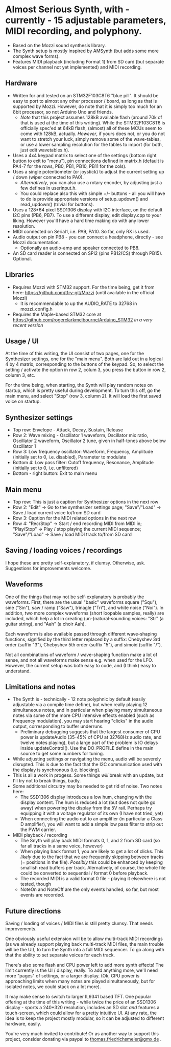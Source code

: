 # Almost Serious Synth, with - currently - 15 adjustable parameters, MIDI recording, and polyphony.

- Based on the Mozzi sound synthesis library.
- The Synth setup is mostly inspired by AMSynth (but adds some more complex wave forms).
- Features MIDI playback (including Format 1) from SD card (but separate voices per channel not yet implemented)
  and MIDI recording.

## Hardware
- Written for and tested on an STM32F103C8T6 "blue pill". It should be easy to port to almost any other processor / board,
  as long as that is supported by Mozzi. However, do note that it is simply too much for an 8bit processor,
  so not Arduino Uno and friends.
  - *Note* that this project assumes 128kB available flash (around 70k of that is used at the time of this writing). While the STM32F103C8T6 is
   officially spec'ed at 64kB flash, (almost) all of these MCUs seem to come with 128kB, actually. _However_, if yours does not, or you
   do not want to stretch your luck, simply remove some of the wave-tables, or use a lower sampling resolution for the tables to import (for both,
   just edit wavetables.h).
- Uses a 4x4 keypad matrix to select one of the settings (bottom right button to exit to "menu"),
  pin connections defined in matrix.h (default is PA4-7 for the rows, PB0, PB1, PB10, PB11 for the cols).
- Uses a single potentiometer (or joystick) to adjust the current setting up / down (wiper connected to PA0).
  - _Alternatively_, you can also use a rotary encoder, by adjusting just a few defines in userinput.h.
  - You could replace also this with simple +/- buttons - all you will have to do is provide appropriate versions of setup_updown() and read_updown()
  (trivial for buttons).
- Uses a 128*64 pixel SSD1306 display with I2C interface, on the default I2C pins (PB6, PB7). To use a different display,
  edit display.cpp to your liking. However you'll have a hard time making do with any lower resolution.
- MIDI connected on Serial1, i.e. PA9, PA10. So far, only RX is used.
- Audio output on pin PB8 - you can connect a headphone, directly - see Mozzi documentation.
  - Optionally an audio-amp and speaker connected to PB8.
- An SD card reader is connected on SPI2 (pins PB12(CS) through PB15). Optional.

## Libraries
- Requires Mozzi with STM32 support. For the time being, get it from here: https://github.com/tfry-git/Mozzi  (until available in the official Mozzi)
  - It is recommendable to up the AUDIO_RATE to 32768 in mozzi_config.h
- Requires the Maple-based STM32 core at https://github.com/rogerclarkmelbourne/Arduino_STM32 *in a very recent version*

## Usage / UI
At the time of this writing, the UI consist of two pages, one for the Synthesizer settings, one for the "main menu". Both are laid out in a logical
4 by 4 matrix, corresponding to the buttons of the keypad. So, to select the setting / activate the option in row 2, colum 3, you press the button in
row 2, column 3, etc.

For the time being, when starting, the Synth will play random notes on startup, which is pretty useful during development. To turn this off,
go the main menu, and select "Stop" (row 3, column 2). It will load the first saved voice on startup.

## Synthesizer settings
- Top row: Envelope - Attack, Decay, Sustain, Release
- Row 2: Wave mixing - Oscillator 1 waveform, Oscillator mix ratio, Oscillator 2 waveform, Oscillator 2 tune, given in half-tones above below Oscillator 1
- Row 3: Low frequency oscillator: Waveform, Frequency, Amplitude (initially set to 0, i.e. disabled), Parameter to modulate
- Bottom 4: Low pass filter: Cutoff frequency, Resonance, Amplitude (initially set to 0, i.e. unfiltered)
- Bottom - right button: Exit to main menu

## Main menu
- Top row: This is just a caption for Synthesizer options in  the next row
- Row 2: "Edit" -> Go to the synthesizer settings page; "Save"/"Load" -> Save / load current voice to/from SD card
- Row 3: Caption for the MIDI related options in the next row
- Row 4: "Rec/Stop" -> Start / end recording MIDI from MIDI in; "Play/Stop" -> Play / stop playing the current MIDI sequence; "Save"/"Load" -> Save / load MIDI track to/from SD card

## Saving / loading voices / recordings
I hope these are pretty self-explanatory, if clumsy. Otherwise, ask. Suggestions for improvements welcome.

## Waveforms
One of the things that may not be self-explanatory is probably the waveforms. First, there are the usual "basic" waveforms square ("Squ"), sine ("Sin"), saw / ramp ("Saw"),
trinagle ("Tri"), and white noise ("Noi"). In addition, two more complex waveforms (short loopable samples, really) are included, which help a lot in 
creating (un-)natural-sounding voices: "Str" (a guitar string), and "Aah" (a choir Aah).

Each waveform is also available passed through different wave-shaping functions, signified by the third letter replaced by a suffix: Chebyshev 3rd order (suffix "3"),
Chebyshev 5th order (suffix "5"), and simoid (suffix "/").

Not all combinations of waveform / wave-shaping function make a lot of sense, and not all waveforms make sense e.g. when used for the LFO. However, the current setup was
both easy to code, and (I think) easy to understand.

## Limitations and notes
- The Synth is - technically - 12 note polyphnic by default (easily adjustable via a compile time define), but when really playing 12 simultaneous notes, and in particular when playing
  many simultaneous notes via some of the more CPU intensive effects enabled (such as Frequency modulation), you may start hearing "clicks" in the audio output, corresponding to
  buffer underruns.
  - Preliminary debugging suggests that the largest consumer of CPU power is updateAudio (35-45% of CPU at 32768Hz audio rate, and twelve notes playing),
    but a large part of the problem is IO delays inside updateControl(). Use the DO_PROFILE define in the main source to get some numbers for tuning.
- While adjusting settings or navigating the menu, audio will be severely disrupted. This is due to the fact that the I2C communication used with the display is synchronous (i.e. blocking).
- This is all a work in progess. Some things _will_ break with an update, but I'll try not to break things, badly.
- Some additional circuitry may be needed to get rid of noise. Two notes here:
  - The SSD1306 display introduces a low hum, changing with the display content. The hum is reduced a lot (but does not quite go away) when powering the display from the 5V rail. Perhaps try
    equipping it with a voltage regulator of its own (I have not tried, yet)
  - When connecting the audio out to an amplifier (in particular a Class D amplifier), you will want to add a simple low pass filter to strip out the PWM carrier.
- MIDI playback / recording
  - The Snyth will play back MIDI formats 0, 1, and 2 from SD card (so far all tracks in a same voice, however)
  - When playing back format 1, you are likely to get a lot of clicks. This _likely_ due to the fact that we are frequently skipping between tracks (= positions in the file).
    _Possibly_ this could be enhanced by keeping smallish read buffers per track. Alernatively, of course, the whole file could be converted to sequential / format 0 before playback.
  - The recorded MIDI is a valid format 0 file - playing it elsewhere is not tested, though
  - NoteOn and NoteOff are the only events handled, so far, but most events are recorded.

## Future directions
Saving / loading of voices / MIDI files is still pretty clumsy. That needs improvements.

One obviously useful extension will be to allow multi-track MIDI recordings (as we already support playing back multi-track MIDI files, the main trouble will be the UI), to turn
the Synth into a full MIDI sequencer. To go along with that the ability to set separate voices for each track.

There's also some flash and CPU power left to add more synth effects! The limit currently is the UI / display, really. To add anything more, we'll need more
"pages" of settings, or a larger display. (Ok, CPU power is approaching limits when many notes are played simultaneously, but for isolated notes, we could stack on a lot more).

It may make sense to switch to larger IL9341 based TFT. One popular offering at the time of this writing - while twice the price of an SSD1306 display - sports a 240*320 resolution,
includes an SD slot _and_ features a touch-screen, which could allow for a pretty intuitive UI. At any rate, the idea is to keep the project mostly modular, so it can be adjusted
to different hardware, easily.

You're very much invited to contribute! Or as another way to support this project, consider donating via paypal to thomas.friedrichsmeier@gmx.de .